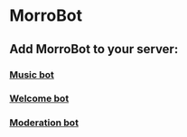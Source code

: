 # MorroBot

## Add MorroBot to your server:

### [Music bot](https://discord.com/api/oauth2/authorize?client_id=887050380058443798&permissions=8&scope=bot)

### [Welcome bot](https://discord.com/api/oauth2/authorize?client_id=887374747879493683&permissions=8&scope=bot)

### [Moderation bot](https://discord.com/api/oauth2/authorize?client_id=887379068234907659&permissions=8&scope=bot)
